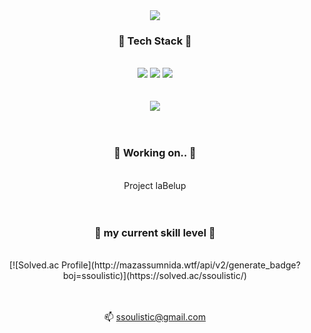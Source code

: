 
<div align="center"><img src="https://capsule-render.vercel.app/api?type=waving&color=#667ABB&height=200&section=header&text=ssoulistic&fontSize=90" /></div>

<div align="center">

### 🧰 Tech Stack 🧰 
<br>
<img src="https://img.shields.io/badge/python-3776AB?style=flat&logo=Python&logoColor=white"/>
<img src="https://img.shields.io/badge/Go-00ADD8?style=flat&logo=Go&logoColor=white"/>
<img src="https://img.shields.io/badge/googleappsscript-4285F4?style=flat&logo=googleappsscript&logoColor=white"/>
<br><br><br>
<img src="https://github-readme-stats.vercel.app/api/top-langs/?username=ssoulistic&layout=compact">

<br>
<br>
<br>

### 🔭 Working on.. 🔭
<br>
Project laBelup

<br>
<br>
<br>

### 🧱 my current skill level 🧱
<br>
[![Solved.ac Profile](http://mazassumnida.wtf/api/v2/generate_badge?boj=ssoulistic)](https://solved.ac/ssoulistic/)

<br>
<br>
<br>

📫 ssoulistic@gmail.com



</div>


<!--
**ssoulistic/ssoulistic** is a ✨ _special_ ✨ repository because its `README.md` (this file) appears on your GitHub profile.

Here are some ideas to get you started:

- 🔭 I’m currently working on ...
- 🌱 I’m currently learning ...
- 👯 I’m looking to collaborate on ...
- 🤔 I’m looking for help with ...
- 💬 Ask me about ...
- 📫 How to reach me: ...
- 😄 Pronouns: ...
- ⚡ Fun fact: ...
-->
